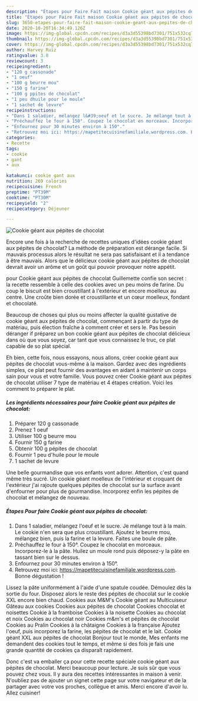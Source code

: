 ```yaml
---
description: "Étapes pour Faire Fait maison Cookie géant aux pépites de chocolat"
title: "Étapes pour Faire Fait maison Cookie géant aux pépites de chocolat"
slug: 3650-etapes-pour-faire-fait-maison-cookie-geant-aux-pepites-de-chocolat
date: 2020-10-20T16:34:49.126Z
image: https://img-global.cpcdn.com/recipes/d3a3d55398bd7301/751x532cq70/cookie-geant-aux-pepites-de-chocolat-photo-principale-de-la-recette.jpg
thumbnail: https://img-global.cpcdn.com/recipes/d3a3d55398bd7301/751x532cq70/cookie-geant-aux-pepites-de-chocolat-photo-principale-de-la-recette.jpg
cover: https://img-global.cpcdn.com/recipes/d3a3d55398bd7301/751x532cq70/cookie-geant-aux-pepites-de-chocolat-photo-principale-de-la-recette.jpg
author: Harvey Ruiz
ratingvalue: 3.8
reviewcount: 3
recipeingredient:
- "120 g cassonade"
- "1 oeuf"
- "100 g beurre mou"
- "150 g farine"
- "100 g ppites de chocolat"
- "1 peu dhuile pour le moule"
- "1 sachet de levure"
recipeinstructions:
- "Dans 1 saladier, mélangez l&#39;oeuf et le sucre. Je mélange tout à la main. Le cookie n&#39;en sera que plus croustillant. Ajoutez le beurre mou, mélangez bien, puis la farine et la levure. Faites une boule de pâte."
- "Préchauffez le four à 150°. Coupez le chocolat en morceaux. Incorporez-le à la pâte. Huilez un moule rond puis déposez-y la pâte en tassant bien sur le dessus."
- "Enfournez pour 30 minutes environ à 150°."
- "Retrouvez moi ici: https://mapetitecuisinefamiliale.wordpress.com. Bonne dégustation !"
categories:
- Recette
tags:
- cookie
- gant
- aux

katakunci: cookie gant aux 
nutrition: 269 calories
recipecuisine: French
preptime: "PT39M"
cooktime: "PT30M"
recipeyield: "2"
recipecategory: Déjeuner

---
```



![Cookie géant aux pépites de chocolat](https://img-global.cpcdn.com/recipes/d3a3d55398bd7301/751x532cq70/cookie-geant-aux-pepites-de-chocolat-photo-principale-de-la-recette.jpg)

Encore une fois à la recherche de recettes uniques d'idées cookie géant aux pépites de chocolat? La méthode de préparation est dérange facile. Si mauvais processus alors le résultat ne sera pas satisfaisant et il a tendance à être mauvais. Alors que le délicieux cookie géant aux pépites de chocolat devrait avoir un arôme et un goût qui pouvoir provoquer notre appétit.

pour Cookie géant aux pépites de chocolat Guillemette confie son secret : la recette ressemble à celle des cookies avec un peu moins de farine. Du coup le biscuit est bien croustillant à l&#39;extérieur et encore moelleux au centre. Une croûte bien dorée et croustillante et un cœur moelleux, fondant et chocolaté.

Beaucoup de choses qui plus ou moins affecter la qualité gustative de cookie géant aux pépites de chocolat, commençant à partir du type de matériau, puis élection fraîche à comment créer et sers le. Pas besoin déranger if préparez un bon cookie géant aux pépites de chocolat délicieux dans où que vous soyez, car tant que vous connaissez le truc, ce plat capable de so plat spécial.


Eh bien, cette fois, nous essayons, nous allons, créer cookie géant aux pépites de chocolat vous-même à la maison. Gardez avec des ingrédients simples, ce plat peut fournir des avantages en aidant à maintenir un corps sain pour vous et votre famille. Vous pouvez créer Cookie géant aux pépites de chocolat utiliser 7 type de matériau et 4 étapes création. Voici les comment to préparer le plat.

<!--inarticleads1-->

##### Les ingrédients nécessaires pour faire Cookie géant aux pépites de chocolat:

1. Préparer 120 g cassonade
1. Prenez 1 oeuf
1. Utiliser 100 g beurre mou
1. Fournir 150 g farine
1. Obtenir 100 g pépites de chocolat
1. Fournir 1 peu d&#39;huile pour le moule
1.  1 sachet de levure


Une belle gourmandise que vos enfants vont adorer. Attention, c&#39;est quand même très sucré. Un cookie géant moelleux de l&#39;intérieur et croquant de l&#39;extérieur j&#39;ai rajoute quelques pépites de chocolat sur la surface avant d&#39;enfourner pour plus de gourmandise. Incorporez enfin les pépites de chocolat et mélangez de nouveau. 

<!--inarticleads2-->

##### Étapes Pour faire Cookie géant aux pépites de chocolat:

1. Dans 1 saladier, mélangez l&#39;oeuf et le sucre. Je mélange tout à la main. Le cookie n&#39;en sera que plus croustillant. Ajoutez le beurre mou, mélangez bien, puis la farine et la levure. Faites une boule de pâte.
1. Préchauffez le four à 150°. Coupez le chocolat en morceaux. Incorporez-le à la pâte. Huilez un moule rond puis déposez-y la pâte en tassant bien sur le dessus.
1. Enfournez pour 30 minutes environ à 150°.
1. Retrouvez moi ici: https://mapetitecuisinefamiliale.wordpress.com. Bonne dégustation !


Lissez la pâte uniformément à l&#39;aide d&#39;une spatule coudée. Démoulez dès la sortie du four. Disposez alors le reste des pépites de chocolat sur le cookie XXL encore bien chaud. Cookies aux M&amp;M&#39;s Cookie géant au Multicuiseur Gâteau aux cookies Cookies aux pépites de chocolat Cookies chocolat et noisettes Cookie à la framboise Cookies à la noisette Cookies au chocolat et noix Cookies au chocolat noir Cookies m&amp;m&#39;s et pépites de chocolat Cookies au Pralin Cookies à la châtaigne Cookies à la française Ajoutez l&#39;oeuf, puis incorporez la farine, les pépites de chocolat et le lait. Cookie géant XXL aux pépites de chocolat Bonjour tout le monde, Mes enfants me demandent des cookies tout le temps, et même si des fois je fais une grande quantité de cookies ça disparaît rapidement. 


Donc c'est va emballer ça pour cette recette spéciale cookie géant aux pépites de chocolat. Merci beaucoup pour lecture. Je suis sûr que vous pouvez chez vous. Il y aura des recettes  intéressantes in maison à venir. N'oubliez pas de ajouter un signet cette page sur votre navigateur et de la partager avec votre vos proches, collègue et amis. Merci encore d'avoir lu. Allez cuisiner!
